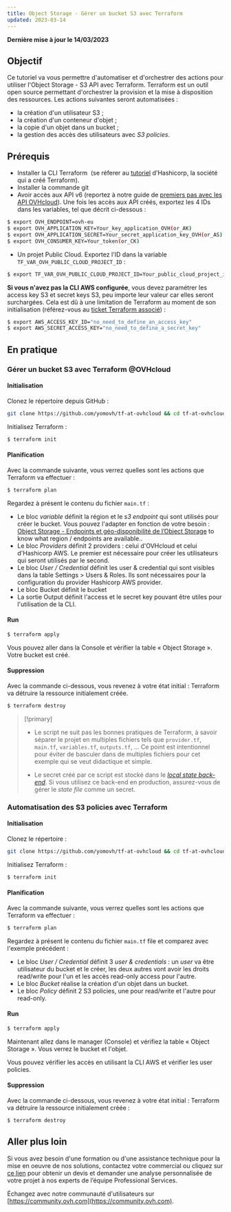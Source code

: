 ```yaml
---
title: Object Storage - Gérer un bucket S3 avec Terraform
updated: 2023-03-14
---
```


**Dernière mise à jour le 14/03/2023**

## Objectif

Ce tutoriel va vous permettre d'automatiser et d'orchestrer des actions pour utiliser l'Object Storage - S3 API avec Terraform. Terraform est un outil open source permettant d'orchestrer la provision et la mise à disposition des ressources. Les actions suivantes seront automatisées :

- la création d'un utilisateur S3 ;
- la création d'un conteneur d'objet ;
- la copie d'un objet dans un bucket ;
- la gestion des accès des utilisateurs avec *S3 policies*.

## Prérequis

- Installer la CLI Terraform  (se réferer au [tutoriel](https://developer.hashicorp.com/terraform/tutorials/aws-get-started/install-cli) d'Hashicorp, la société qui a créé Terraform). 
- Installer la commande git 
- Avoir accès aux API v6 (reportez à notre guide de [premiers pas avec les API OVHcloud](/pages/account/api/first-steps)). Une fois les accès aux API créés, exportez les 4 IDs dans les variables, tel que décrit ci-dessous :

```bash
$ export OVH_ENDPOINT=ovh-eu
$ export OVH_APPLICATION_KEY=Your_key_application_OVH(or_AK)
$ export OVH_APPLICATION_SECRET=Your_secret_application_key_OVH(or_AS)
$ export OVH_CONSUMER_KEY=Your_token(or_CK)
```   

- Un projet Public Cloud. Exportez l'ID dans la variable `TF_VAR_OVH_PUBLIC_CLOUD_PROJECT_ID` :

```bash
$ export TF_VAR_OVH_PUBLIC_CLOUD_PROJECT_ID=Your_public_cloud_project_id
```

**Si vous n'avez pas la CLI AWS configurée**, vous devez paramétrer les access key S3 et secret keys S3, peu importe leur valeur car elles seront surchargées. Cela est dû à une limitation de Terraform au moment de son initialisation (référez-vous au [ticket Terraform associé](https://github.com/hashicorp/terraform/issues/2430)) :

```bash
$ export AWS_ACCESS_KEY_ID="no_need_to_define_an_access_key"  
$ export AWS_SECRET_ACCESS_KEY="no_need_to_define_a_secret_key"
```

## En pratique

### Gérer un bucket S3 avec Terraform @OVHcloud

#### Initialisation

Clonez le répertoire depuis GitHub :

```bash
git clone https://github.com/yomovh/tf-at-ovhcloud && cd tf-at-ovhcloud/s3_bucket_only
```

Initialisez Terraform :

```bash
$ terraform init
```

#### Planification

Avec la commande suivante, vous verrez quelles sont les actions que Terraform va effectuer :

```bash
$ terraform plan
```

Regardez à présent le contenu du fichier `main.tf` :

- Le bloc *variable* définit la région et le *s3 endpoint* qui sont utilisés pour créer le bucket. Vous pouvez l'adapter en fonction de votre besoin : [Object Storage - Endpoints et géo-disponibilité de l’Object Storage](/pages/cloud/storage/object_storage/s3_location) to know what region / endpoints are available..
- Le bloc *Providers* définit 2 providers : celui d'OVHcloud et celui d'Hashicorp AWS. Le premier est nécessaire pour créer les utilisateurs qui seront utilisés par le second.
- Le bloc *User / Credential* définit les user & credential qui sont visibles dans la table Settings > Users & Roles. Ils sont nécessaires pour la configuration du provider Hashicorp AWS provider.
- Le bloc Bucket définit le bucket 
- La sortie Output définit l'access et le secret key pouvant être utiles pour l'utilisation de la CLI.

#### Run

```bash
$ terraform apply
```

Vous pouvez aller dans la Console et vérifier la table « Object Storage ». Votre bucket est créé.

#### Suppression

Avec la commande ci-dessous, vous revenez à votre état initial : Terraform va détruire la ressource initialement créée.

```bash
$ terraform destroy
```

> [!primary]
>
> - Le script ne suit pas les bonnes pratiques de Terraform, à savoir séparer le projet en multiples fichiers tels que `provider.tf`, `main.tf`, `variables.tf`, `outputs.tf`, ... Ce point est intentionnel pour éviter de basculer dans de multiples fichiers pour cet exemple qui se veut didactique et simple.
>
> - Le secret créé par ce script est stocké dans le *[local state back-end](https://developer.hashicorp.com/terraform/language/settings/backends/local)*. Si vous utilisez ce back-end en production, assurez-vous de gérer le *state file* comme un secret.
>

### Automatisation des S3 policies avec Terraform

#### Initialisation

Clonez le répertoire :

```bash
git clone https://github.com/yomovh/tf-at-ovhcloud && cd tf-at-ovhcloud/s3_policy
```

Initialisez Terraform :

```bash
$ terraform init
```

#### Planification

Avec la commande suivante, vous verrez quelles sont les actions que Terraform va effectuer :

```bash
$ terraform plan
```

Regardez à présent le contenu du fichier `main.tf` file et comparez avec l'exemple précédent :

- Le bloc *User / Credential* définit 3 *user & credentials* : un *user* va être utilisateur du bucket et le créer, les deux autres vont avoir les droits read/write pour l'un et les accès read-only access pour l'autre.
- Le bloc *Bucket* réalise la création d'un objet dans un bucket.
- Le bloc *Policy* définit 2 S3 policies, une pour read/write et l'autre pour read-only.

#### Run

```bash
$ terraform apply
```

Maintenant allez dans le manager (Console) et vérifiez la table « Object Storage ». Vous verrez le bucket et l'objet.

Vous pouvez vérifier les accès en utilisant la CLI AWS et vérifier les user policies.

#### Suppression

Avec la commande ci-dessous, vous revenez à votre état initial : Terraform va détruire la ressource initialement créée :

```bash
$ terraform destroy
```

## Aller plus loin

Si vous avez besoin d'une formation ou d'une assistance technique pour la mise en oeuvre de nos solutions, contactez votre commercial ou cliquez sur [ce lien](https://www.ovhcloud.com/fr-ca/professional-services/) pour obtenir un devis et demander une analyse personnalisée de votre projet à nos experts de l’équipe Professional Services.

Échangez avec notre communauté d'utilisateurs sur [https://community.ovh.com](https://community.ovh.com).
